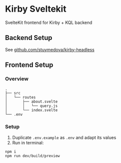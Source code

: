 # Kirby Sveltekit

SvelteKit frontend for Kirby + KQL backend

## Backend Setup

See [github.com/stuymedova/kirby-headless](https://github.com/stuymedova/kirby-headless)

## Frontend Setup

### Overview

```
.
├── src
│   └── routes
│       ├── about.svelte
│       │   └── query.js
│       └── index.svelte
└── .env      
```

### Setup

1. Duplicate `.env.example` as `.env` and adapt its values
2. Run in terminal:
```shell
npm i
npm run dev/build/preview
```
